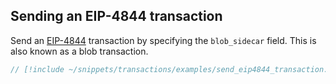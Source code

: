 ## Sending an EIP-4844 transaction

Send an [EIP-4844](https://eips.ethereum.org/EIPS/eip-4844) transaction by specifying the `blob_sidecar` field. This is also known as a blob transaction.

```rust
// [!include ~/snippets/transactions/examples/send_eip4844_transaction.rs]
```
